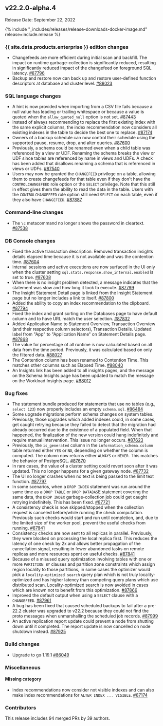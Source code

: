 ## v22.2.0-alpha.4

Release Date: September 22, 2022

{% include "_includes/releases/release-downloads-docker-image.md" release=include.release %}

<h3 id="v22-2-0-alpha-4-enterprise-edition-changes">{{ site.data.products.enterprise }} edition changes</h3>

- Changefeeds are more efficient during initial scan and backfill. The impact on runtime garbage-collection is significantly reduced, resulting in significantly reduced impact of the changefeed on foreground SQL latency. [#87796][#87796]
- Backup and restore now can back up and restore user-defined function descriptors at database and cluster level. [#88023][#88023]

<h3 id="v22-2-0-alpha-4-sql-language-changes">SQL language changes</h3>

- A hint is now provided when importing from a CSV file fails because a null value has leading or trailing whitespace or because a value is quoted when the `allow_quoted_null` option is not set. [#87443][#87443]
- Instead of always recommending to replace the first existing index with the same explicit columns, the index recommendation now considers all existing indexes in the table to decide the best one to replace. [#87174][#87174]
- Owners of a backup schedule can now control their schedule using the supported pause, resume, drop, and alter queries. [#87600][#87600]
- Previously, a schema could be renamed even when a child table was referenced by a view or UDF. Renaming the schema breaks the view or UDF since tables are referenced by name in views and UDFs. A check has been added that disallows renaming a schema that is referenced in views or UDFs. [#87540][#87540]
- Users may now be granted the `CHANGEFEED` privilege on a table, allowing them to create changefeeds for that table even if they don't have the `CONTROLCHANGEFEED` role option or the `SELECT` privilege. Note that this still in effect gives them the ability to read the data in the table. Users with the `CONTROLCHANGEFEED` role option still need `SELECT` on each table, even if they also have `CHANGEFEED`. [#87887][#87887]

<h3 id="v22-2-0-alpha-4-command-line-changes">Command-line changes</h3>

- The `\c` metacommand no longer shows the password in cleartext. [#87538][#87538]

<h3 id="v22-2-0-alpha-4-db-console-changes">DB Console changes</h3>

- Fixed the active transaction description. Removed transaction insights details elapsed time because it is not available and was the contention time. [#87604][#87604]
- Internal sessions and active executions are now surfaced in the UI only when the cluster setting `sql.stats.response.show_internal.enabled` is set to true. [#87608][#87608]
- When there is no insight problem detected, a message indicates that the statement was slow and how long it took to execute. [#87799][#87799]
- The Insight Statement Detail page is linked from the Insight Statement page but no longer includes a link to itself. [#87800][#87800]
- Added the ability to copy an index recommendation to the clipboard. [#87794][#87794]
- Fixed the index and grant sorting on the Databases page to have default column and to have URL match the user selection. [#87832][#87832]
- Added Application Name to Statement Overview, Transaction Overview (and their respective column selectors), Transaction Details. Updated label from "App" to "Application Name" on Statement Details page. [#87868][#87868]
- The value for percentage of all runtime is now calculated based on all data from the time period. Previously, it was calculated based on only the filtered data. [#88027][#88027]
- The Contention column has been renamed to Contention Time. This matches other columns such as Elapsed Time. [#88040][#88040]
- An Insights link has been added to all insights pages, and the message on the Schema Insights page has been updated to match the message on the Workload Insights page. [#88012][#88012]

<h3 id="v22-2-0-alpha-4-bug-fixes">Bug fixes</h3>

- The statement bundle produced for statements that use no tables (e.g., `select 123`) now properly includes an empty `schema.sql`. [#86484][#86484]
- Some upgrade migrations perform schema changes on system tables. Previously, those upgrades which added indexes could, in some cases, get caught retrying because they failed to detect that the migration had already occurred due to the existence of a populated field. When that happened, the finalization of the new version could hang indefinitely and require manual intervention. This issue no longer occurs. [#87623][#87623]
- Previously, the `is_generated` column in the `information_schema.column` table returned either `YES` or `NO`, depending on whether the column is computed. The column now returns either `ALWAYS` or `NEVER`. This matches the behavior of PostgreSQL. [#87670][#87670]
- In rare cases, the value of a cluster setting could revert soon after it was updated. This no longer happens for a given gateway node. [#87732][#87732]
- The UI no longer crashes when no text is being passed to the limit text function. [#87797][#87797]
- In some scenarios, when a `DROP INDEX` statement was run around the same time as a `DROP TABLE` or `DROP DATABAS`E statement covering the same data, the `DROP INDEX` garbage-collection job could get caught retrying indefinitely. This has been fixed. [#87721][#87721]
- A consistency check is now skipped/stopped when the collection request is canceled before/while running the check computation. Previously such checks would start and run until completion, and, due to the limited size of the worker pool, prevent the useful checks from running. [#87841][#87841]
- Consistency checks are now sent to all replicas in parallel. Previously, they were blocked on processing the local replica first. This reduces the latency of one check by 2x and allows better propagation of the cancellation signal, resulting in fewer abandoned tasks on remote replicas and more resources spent on useful checks. [#87841][#87841]
- Because of a misused query optimization involving tables with one or more `PARTITION BY` clauses and partition zone constraints which assign region locality to those partitions, in some cases the optimizer would pick a `locality-optimized search` query plan which is not truly locality-optimized and has higher latency than competing query plans which use distributed scan. Locality-optimized search is now avoided in cases which are known not to benefit from this optimization. [#87866][#87866]
- Improved the default output when using a `SELECT` clause with a `CHANGEFEED`. [#87961][#87961]
- A bug has been fixed that caused scheduled backups to fail after a pre-22.2 cluster was upgraded to v22.2 because they could not find the proto messages when unmarshalling the scheduled job records. [#87999][#87999]
- An active replication report update could prevent a node from shutting down until it completed. The report update is now cancelled on node shutdown instead. [#87925][#87925]

<h3 id="v22-2-0-alpha-4-build-changes">Build changes</h3>

- Upgrade to go 1.19.1 [#86049][#86049]

<h3 id="v22-2-0-alpha-4-miscellaneous">Miscellaneous</h3>

<h4 id="v22-2-0-alpha-4-missing-category">Missing category</h4>

- Index recommendations now consider not visible indexes and can also make index recommendations for `ALTER INDEX ... VISIBLE`. [#87174][#87174]

<h3 id="v22-2-0-alpha-4-contributors">Contributors</h3>

This release includes 94 merged PRs by 39 authors.

[#86049]: https://github.com/cockroachdb/cockroach/pull/86049
[#86484]: https://github.com/cockroachdb/cockroach/pull/86484
[#87174]: https://github.com/cockroachdb/cockroach/pull/87174
[#87443]: https://github.com/cockroachdb/cockroach/pull/87443
[#87448]: https://github.com/cockroachdb/cockroach/pull/87448
[#87504]: https://github.com/cockroachdb/cockroach/pull/87504
[#87538]: https://github.com/cockroachdb/cockroach/pull/87538
[#87540]: https://github.com/cockroachdb/cockroach/pull/87540
[#87600]: https://github.com/cockroachdb/cockroach/pull/87600
[#87604]: https://github.com/cockroachdb/cockroach/pull/87604
[#87608]: https://github.com/cockroachdb/cockroach/pull/87608
[#87623]: https://github.com/cockroachdb/cockroach/pull/87623
[#87648]: https://github.com/cockroachdb/cockroach/pull/87648
[#87670]: https://github.com/cockroachdb/cockroach/pull/87670
[#87721]: https://github.com/cockroachdb/cockroach/pull/87721
[#87732]: https://github.com/cockroachdb/cockroach/pull/87732
[#87794]: https://github.com/cockroachdb/cockroach/pull/87794
[#87796]: https://github.com/cockroachdb/cockroach/pull/87796
[#87797]: https://github.com/cockroachdb/cockroach/pull/87797
[#87799]: https://github.com/cockroachdb/cockroach/pull/87799
[#87800]: https://github.com/cockroachdb/cockroach/pull/87800
[#87810]: https://github.com/cockroachdb/cockroach/pull/87810
[#87832]: https://github.com/cockroachdb/cockroach/pull/87832
[#87841]: https://github.com/cockroachdb/cockroach/pull/87841
[#87866]: https://github.com/cockroachdb/cockroach/pull/87866
[#87868]: https://github.com/cockroachdb/cockroach/pull/87868
[#87887]: https://github.com/cockroachdb/cockroach/pull/87887
[#87925]: https://github.com/cockroachdb/cockroach/pull/87925
[#87961]: https://github.com/cockroachdb/cockroach/pull/87961
[#87999]: https://github.com/cockroachdb/cockroach/pull/87999
[#88012]: https://github.com/cockroachdb/cockroach/pull/88012
[#88023]: https://github.com/cockroachdb/cockroach/pull/88023
[#88027]: https://github.com/cockroachdb/cockroach/pull/88027
[#88040]: https://github.com/cockroachdb/cockroach/pull/88040
